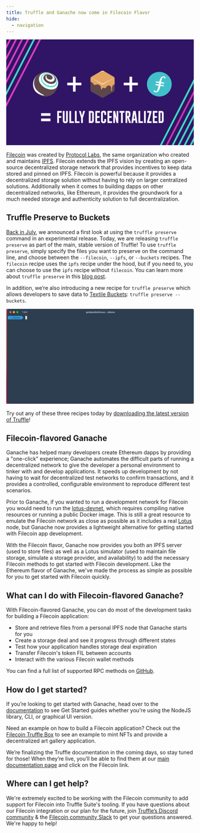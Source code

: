 ```yaml
---
title: Truffle and Ganache now come in Filecoin Flavor
hide:
  - navigation
---
```


![Filecoin Collab Banner with Ganache](/img/blog/truffle-and-ganache-now-come-in-filecoin-flavor/blog-header.png)

[Filecoin](https://filecoin.io) was created by [Protocol Labs](https://protocol.ai), the same organization who created and maintains [IPFS](https://ipfs.io). Filecoin extends the IPFS vision by creating an open-source decentralized storage network that provides incentives to keep data stored and pinned on IPFS. Filecoin is powerful because it provides a decentralized storage solution without having to rely on larger centralized solutions. Additionally when it comes to building dapps on other decentralized networks, like Ethereum, it provides the groundwork for a much needed storage and authenticity solution to full decentralization.

## Truffle Preserve to Buckets

[Back in July](/blog/announcing-collaboration-with-filecoin), we announced a first look at using the `truffle preserve` command in an experimental release. Today, we are releasing `truffle preserve` as part of the main, stable version of Truffle! To use `truffle preserve`, simply specify the files you want to preserve on the command line, and choose between the `--filecoin`, `--ipfs`, or `--buckets` recipes. The `filecoin` recipe uses the `ipfs` recipe under the hood, but if you need to, you can choose to use the `ipfs` recipe without `filecoin`. You can learn more about `truffle preserve` in this [blog post](/blog/announcing-collaboration-with-filecoin).

In addition, we’re also introducing a new recipe for `truffle preserve` which allows developers to save data to [Textile Buckets](https://docs.textile.io/buckets/): `truffle preserve --buckets`.

![`truffle preserve --buckets` Example](/img/blog/truffle-and-ganache-now-come-in-filecoin-flavor/preserve-buckets.gif)

Try out any of these three recipes today by [downloading the latest version of Truffle](/docs/truffle/getting-started/installation)!

## Filecoin-flavored Ganache

Ganache has helped many developers create Ethereum dapps by providing a "one-click" experience; Ganache automates the difficult parts of running a decentralized network to give the developer a personal environment to tinker with and develop applications. It speeds up development by not having to wait for decentralized test networks to confirm transactions, and it provides a controlled, configurable environment to reproduce different test scenarios.

Prior to Ganache, if you wanted to run a development network for Filecoin you would need to run the [lotus-devnet](https://github.com/textileio/lotus-devnet), which requires compiling native resources or running a public Docker image. This is still a great resource to emulate the Filecoin network as close as possible as it includes a real [Lotus](https://docs.filecoin.io/get-started/lotus/) node, but Ganache now provides a lightweight alternative for getting started with Filecoin app development.

With the Filecoin flavor, Ganache now provides you both an IPFS server (used to store files) as well as a Lotus simulator (used to maintain file storage, simulate a storage provider, and availability) to add the necessary Filecoin methods to get started with Filecoin development. Like the Ethereum flavor of Ganache, we've made the process as simple as possible for you to get started with Filecoin quickly.

## What can I do with Filecoin-flavored Ganache?

With Filecoin-flavored Ganache, you can do most of the development tasks for building a Filecoin application:
- Store and retrieve files from a personal IPFS node that Ganache starts for you
- Create a storage deal and see it progress through different states
- Test how your application handles storage deal expiration
- Transfer Filecoin's token FIL between accounts
- Interact with the various Filecoin wallet methods

You can find a full list of supported RPC methods on [GitHub](https://github.com/trufflesuite/ganache-core/tree/develop/src/chains/filecoin/filecoin#supported-rpc-methods).

## How do I get started?

If you’re looking to get started with Ganache, head over to the [documentation](/docs/filecoin/ganache/overview) to see Get Started guides whether you're using the NodeJS library, CLI, or graphical UI version.

Need an example on how to build a Filecoin application? Check out the [Filecoin Truffle Box](https://github.com/truffle-box/filecoin-box) to see an example to mint NFTs and provide a decentralized art gallery application.

We’re finalizing the Truffle documentation in the coming days, so stay tuned for those! When they’re live, you’ll be able to find them at our [main documentation page](/docs) and click on the Filecoin link.

## Where can I get help?

We're extremely excited to be working with the Filecoin community to add support for Filecoin into Truffle Suite's tooling. If you have questions about our Filecoin integration or our plan for the future, join [Truffle’s Discord community](https://trfl.co/truffle-community) & the [Filecoin community Slack](https://filecoin.io/slack) to get your questions answered. We're happy to help!
